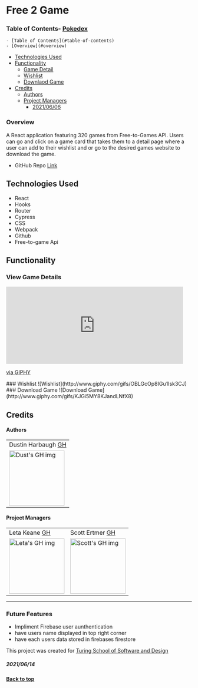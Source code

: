 # Free 2 Game

### Table of Contents- [Pokedex](#pokedex)
    - [Table of Contents](#table-of-contents)
    - [Overview](#overview)
  - [Technologies Used](#technologies-used)
  - [Functionality](#functionality)
    - [Game Detail](#View-Game-Details)
    - [Wishlist](#Wishlist)
    - [Downlaod Game](#Download-Game)
  - [Credits](#credits)
      - [Authors](#authors)
      - [Project Managers](#project-managers)
        - [2021/06/06](#20210606)

### Overview
A React application featuring 320 games from Free-to-Games API. Users can go and click on a game card that takes them to a detail page where a user can add to their wishlist and or go to the desired games website to download the game. 


 - GitHub Repo [Link](https://github.com/Thee-Dust/Free-to-Game)



## Technologies Used
- React
- Hooks
- Router
- Cypress
- CSS 
- Webpack
- Github
- Free-to-game Api


## Functionality
### View Game Details 
<iframe src="https://giphy.com/embed/9h0rzXNsZyKqve0XF6" width="480" height="210" frameBorder="0" class="giphy-embed" allowFullScreen></iframe><p><a href="https://giphy.com/gifs/game-details-9h0rzXNsZyKqve0XF6">via GIPHY</a></p>
### Wishlist
![Wishlist](http://www.giphy.com/gifs/OBLGcOp8IGu1Isk3CJ)
### Download Game
![Download Game](http://www.giphy.com/gifs/KJGi5MY8KJandLNfX8)


## Credits
#### Authors
<table>
  <tr>
    <td> Dustin Harbaugh <a href="https://github.com/Thee-Dust">GH</td>
  </tr> 
  <td>
    <img src="https://avatars.githubusercontent.com/u/75390410?v=4" alt="Dust's GH img"
  width="150" height="auto" />
  </td>
  
</table>

#### Project Managers
<table>
  <tr>
    <td> Leta Keane <a href="https://github.com/letakeane">GH</td>
    <td> Scott Ertmer <a href="https://github.com/sertmer">GH</td>
  </tr>
  <td>
    <img src="https://avatars.githubusercontent.com/u/22563791?v=4" alt="Leta's GH img"
 width="150" height="auto" />
 </td>
  <td>
    <img src="https://avatars.githubusercontent.com/u/49926352?v=4" alt="Scott's GH img"
 width="150" height="auto" />
 </td>
</table>

**************************************************************************
### Future Features
  - Impliment Firebase user aunthentication
  - have users name displayed in top right corner
  - have each users data stored in firebases firestore

This project was created for [Turing School of Software and Design](https://turing.edu/)
##### 2021/06/14
**[Back to top](#table-of-contents)**
